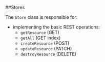 ##Stores

The `Store` class is responsible for:
* implementing the basic REST operations:
  * `getResource` (GET)
  * `getAll` (GET index)
  * `createResource` (POST)
  * `updateResource` (PATCH)
  * `destroyResource` (DELETE)
